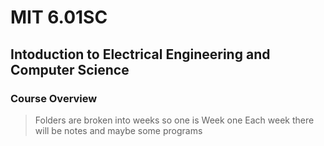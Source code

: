 # MIT 6.01SC

## Intoduction to Electrical Engineering and Computer Science

### Course Overview

> Folders are broken into weeks so one is Week one
> Each week there will be notes and maybe some programs